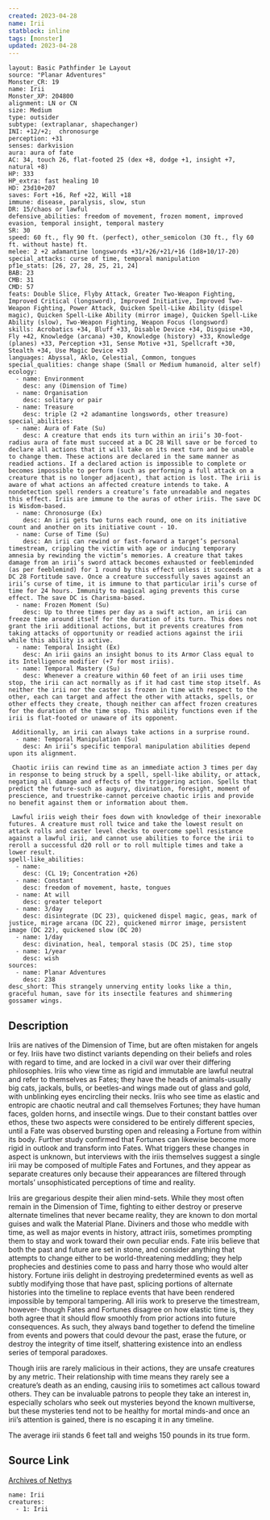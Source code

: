 ```yaml
---
created: 2023-04-28
name: Irii
statblock: inline
tags: [monster]
updated: 2023-04-28
---
```

```statblock
layout: Basic Pathfinder 1e Layout
source: "Planar Adventures"
Monster_CR: 19
name: Irii
Monster_XP: 204800
alignment: LN or CN
size: Medium
type: outsider
subtype: (extraplanar, shapechanger)
INI: +12/+2;  chronosurge
perception: +31
senses: darkvision
aura: aura of fate
AC: 34, touch 26, flat-footed 25 (dex +8, dodge +1, insight +7, natural +8)
HP: 333
HP_extra: fast healing 10
HD: 23d10+207
saves: Fort +16, Ref +22, Will +18
immune: disease, paralysis, slow, stun
DR: 15/chaos or lawful
defensive_abilities: freedom of movement, frozen moment, improved evasion, temporal insight, temporal mastery
SR: 30
speed: 60 ft., fly 90 ft. (perfect), other_semicolon (30 ft., fly 60 ft. without haste) ft.
melee: 2 +2 adamantine longswords +31/+26/+21/+16 (1d8+10/17-20)
special_attacks: curse of time, temporal manipulation
pf1e_stats: [26, 27, 28, 25, 21, 24]
BAB: 23
CMB: 31
CMD: 57
feats: Double Slice, Flyby Attack, Greater Two-Weapon Fighting, Improved Critical (longsword), Improved Initiative, Improved Two-Weapon Fighting, Power Attack, Quicken Spell-Like Ability (dispel magic), Quicken Spell-Like Ability (mirror image), Quicken Spell-Like Ability (slow), Two-Weapon Fighting, Weapon Focus (longsword)
skills: Acrobatics +34, Bluff +33, Disable Device +34, Disguise +30, Fly +42, Knowledge (arcana) +30, Knowledge (history) +33, Knowledge (planes) +33, Perception +31, Sense Motive +31, Spellcraft +30, Stealth +34, Use Magic Device +33
languages: Abyssal, Aklo, Celestial, Common, tongues
special_qualities: change shape (Small or Medium humanoid, alter self)
ecology:
  - name: Environment
    desc: any (Dimension of Time)
  - name: Organisation
    desc: solitary or pair
  - name: Treasure
    desc: triple (2 +2 adamantine longswords, other treasure)
special_abilities:
  - name: Aura of Fate (Su)
    desc: A creature that ends its turn within an irii’s 30-foot-radius aura of fate must succeed at a DC 28 Will save or be forced to declare all actions that it will take on its next turn and be unable to change them. These actions are declared in the same manner as readied actions. If a declared action is impossible to complete or becomes impossible to perform (such as performing a full attack on a creature that is no longer adjacent), that action is lost. The irii is aware of what actions an affected creature intends to take. A nondetection spell renders a creature’s fate unreadable and negates this effect. Iriis are immune to the auras of other iriis. The save DC is Wisdom-based.
  - name: Chronosurge (Ex)
    desc: An irii gets two turns each round, one on its initiative count and another on its initiative count - 10.
  - name: Curse of Time (Su)
    desc: An irii can rewind or fast-forward a target’s personal timestream, crippling the victim with age or inducing temporary amnesia by rewinding the victim’s memories. A creature that takes damage from an irii’s sword attack becomes exhausted or feebleminded (as per feeblemind) for 1 round by this effect unless it succeeds at a DC 28 Fortitude save. Once a creature successfully saves against an irii’s curse of time, it is immune to that particular irii’s curse of time for 24 hours. Immunity to magical aging prevents this curse effect. The save DC is Charisma-based.
  - name: Frozen Moment (Su)
    desc: Up to three times per day as a swift action, an irii can freeze time around itself for the duration of its turn. This does not grant the irii additional actions, but it prevents creatures from taking attacks of opportunity or readied actions against the irii while this ability is active.
  - name: Temporal Insight (Ex)
    desc: An irii gains an insight bonus to its Armor Class equal to its Intelligence modifier (+7 for most iriis).
  - name: Temporal Mastery (Su)
    desc: Whenever a creature within 60 feet of an irii uses time stop, the irii can act normally as if it had cast time stop itself. As neither the irii nor the caster is frozen in time with respect to the other, each can target and affect the other with attacks, spells, or other effects they create, though neither can affect frozen creatures for the duration of the time stop. This ability functions even if the irii is flat-footed or unaware of its opponent.

 Additionally, an irii can always take actions in a surprise round.
  - name: Temporal Manipulation (Su)
    desc: An irii’s specific temporal manipulation abilities depend upon its alignment.

 Chaotic iriis can rewind time as an immediate action 3 times per day in response to being struck by a spell, spell-like ability, or attack, negating all damage and effects of the triggering action. Spells that predict the future-such as augury, divination, foresight, moment of prescience, and truestrike-cannot perceive chaotic iriis and provide no benefit against them or information about them.

 Lawful iriis weigh their foes down with knowledge of their inexorable futures. A creature must roll twice and take the lowest result on attack rolls and caster level checks to overcome spell resistance against a lawful irii, and cannot use abilities to force the irii to reroll a successful d20 roll or to roll multiple times and take a lower result.
spell-like_abilities:
  - name:
    desc: (CL 19; Concentration +26)
  - name: Constant
    desc: freedom of movement, haste, tongues
  - name: At will
    desc: greater teleport
  - name: 3/day
    desc: disintegrate (DC 23), quickened dispel magic, geas, mark of justice, mirage arcana (DC 22), quickened mirror image, persistent image (DC 22), quickened slow (DC 20)
  - name: 1/day
    desc: divination, heal, temporal stasis (DC 25), time stop
  - name: 1/year
    desc: wish
sources:
  - name: Planar Adventures
    desc: 238
desc_short: This strangely unnerving entity looks like a thin, graceful human, save for its insectile features and shimmering gossamer wings.
```
## Description
Iriis are natives of the Dimension of Time, but are often mistaken for angels or fey. Iriis have two distinct variants depending on their beliefs and roles with regard to time, and are locked in a civil war over their differing philosophies. Iriis who view time as rigid and immutable are lawful neutral and refer to themselves as Fates; they have the heads of animals-usually big cats, jackals, bulls, or beetles-and wings made out of glass and gold, with unblinking eyes encircling their necks. Iriis who see time as elastic and entropic are chaotic neutral and call themselves Fortunes; they have human faces, golden horns, and insectile wings. Due to their constant battles over ethos, these two aspects were considered to be entirely different species, until a Fate was observed bursting open and releasing a Fortune from within its body. Further study confirmed that Fortunes can likewise become more rigid in outlook and transform into Fates. What triggers these changes in aspect is unknown, but interviews with the iriis themselves suggest a single irii may be composed of multiple Fates and Fortunes, and they appear as separate creatures only because their appearances are filtered through mortals’ unsophisticated perceptions of time and reality.

 Iriis are gregarious despite their alien mind-sets. While they most often remain in the Dimension of Time, fighting to either destroy or preserve alternate timelines that never became reality, they are known to don mortal guises and walk the Material Plane. Diviners and those who meddle with time, as well as major events in history, attract iriis, sometimes prompting them to stay and work toward their own peculiar ends. Fate iriis believe that both the past and future are set in stone, and consider anything that attempts to change either to be world-threatening meddling; they help prophecies and destinies come to pass and harry those who would alter history. Fortune iriis delight in destroying predetermined events as well as subtly modifying those that have past, splicing portions of alternate histories into the timeline to replace events that have been rendered impossible by temporal tampering. All iriis work to preserve the timestream, however- though Fates and Fortunes disagree on how elastic time is, they both agree that it should flow smoothly from prior actions into future consequences. As such, they always band together to defend the timeline from events and powers that could devour the past, erase the future, or destroy the integrity of time itself, shattering existence into an endless series of temporal paradoxes.

 Though iriis are rarely malicious in their actions, they are unsafe creatures by any metric. Their relationship with time means they rarely see a creature’s death as an ending, causing iriis to sometimes act callous toward others. They can be invaluable patrons to people they take an interest in, especially scholars who seek out mysteries beyond the known multiverse, but these mysteries tend not to be healthy for mortal minds-and once an irii’s attention is gained, there is no escaping it in any timeline.

 The average irii stands 6 feet tall and weighs 150 pounds in its true form.
## Source Link
[Archives of Nethys](https://aonprd.com/MonsterDisplay.aspx?ItemName=Irii)
```encounter-table
name: Irii
creatures:
  - 1: Irii
```

